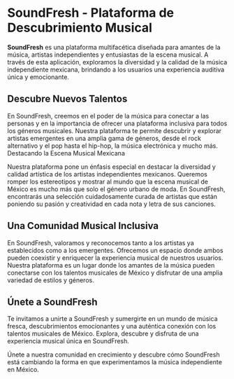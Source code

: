 # SoundFresh - Plataforma de Descubrimiento Musical

**SoundFresh** es una plataforma multifacética diseñada para amantes de la música, artistas independientes y entusiastas de la escena musical. A través de esta aplicación, exploramos la diversidad y la calidad de la música independiente mexicana, brindando a los usuarios una experiencia auditiva única y emocionante.

## Descubre Nuevos Talentos

En SoundFresh, creemos en el poder de la música para conectar a las personas y en la importancia de ofrecer una plataforma inclusiva para todos los géneros musicales. Nuestra plataforma te permite descubrir y explorar artistas emergentes en una amplia gama de géneros, desde el rock alternativo y el pop hasta el hip-hop, la música electrónica y mucho más.
Destacando la Escena Musical Mexicana

Nuestra plataforma pone un énfasis especial en destacar la diversidad y calidad artística de los artistas independientes mexicanos. Queremos romper los estereotipos y mostrar al mundo que la escena musical de México es mucho más que solo el género urbano de moda. En SoundFresh, encontrarás una selección cuidadosamente curada de artistas que están poniendo su pasión y creatividad en cada nota y letra de sus canciones.

## Una Comunidad Musical Inclusiva

En SoundFresh, valoramos y reconocemos tanto a los artistas ya establecidos como a los emergentes. Ofrecemos un espacio donde ambos pueden coexistir y enriquecer la experiencia musical de nuestros usuarios. Nuestra plataforma es un lugar donde los amantes de la música pueden conectarse con los talentos musicales de México y disfrutar de una amplia variedad de estilos y géneros.

## Únete a SoundFresh

Te invitamos a unirte a SoundFresh y sumergirte en un mundo de música fresca, descubrimientos emocionantes y una auténtica conexión con los talentos musicales de México. Explora, descubre y disfruta de una experiencia musical única en SoundFresh.

Únete a nuestra comunidad en crecimiento y descubre cómo SoundFresh está cambiando la forma en que experimentamos la música independiente en México.
